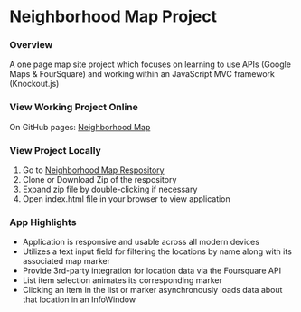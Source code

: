 # Neighborhood Map Project

### Overview
A one page map site project which focuses on learning to use APIs (Google Maps & FourSquare) and working within an JavaScript MVC framework (Knockout.js)

### View Working Project Online

On GitHub pages: [Neighborhood Map](https://jimhall-ct.github.io/fend-neighborhood-map)

### View Project Locally

1. Go to [Neighborhood Map Respository](https://github.com/jimhall-ct/fend-neighborhood-map)
2. Clone or Download Zip of the respository
3. Expand zip file by double-clicking if necessary
4. Open index.html file in your browser to view application

### App Highlights

* Application is responsive and usable across all modern devices
* Utilizes a text input field for filtering the locations by name along with its associated map marker
* Provide 3rd-party integration for location data via the Foursquare API
* List item selection animates its corresponding marker
* Clicking an item in the list or marker asynchronously loads data about that location in an InfoWindow